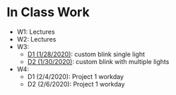 # In Class Work

- W1: Lectures
- W2: Lectures
- W3:
  - [D1 (1/28/2020)](/InClass/W3D1/customBlink/customBlink.ino): custom blink single light
  - [D2 (1/30/2020)](/InClass/W3D2/customBlinkMultipleLights/customBlinkMultipleLights.ino): custom blink with multiple lights
- W4:
  - D1 (2/4/2020): Project 1 workday
  - D2 (2/6/2020): Project 1 workday
